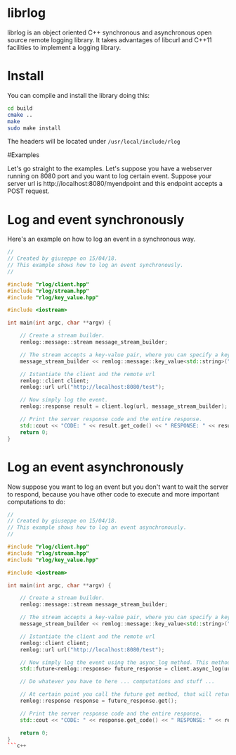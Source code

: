 # librlog
librlog is an object oriented C++ synchronous and asynchronous open source remote logging library.
It takes advantages of libcurl and C++11 facilities to implement a logging library.


# Install
You can compile and install the library doing this:

```bash
cd build
cmake ..
make
sudo make install
```

The headers will be located under ```/usr/local/include/rlog```

#Examples

Let's go straight to the examples. Let's suppose you have a webserver running on 8080 port and you want to log
certain event. Suppose your server url is http://localhost:8080/myendpoint and this endpoint accepts a POST request.

Log and event synchronously
===========================

Here's an example on how to log an event in a synchronous way.

```c++
//
// Created by giuseppe on 15/04/18.
// This example shows how to log an event synchronously.
//

#include "rlog/client.hpp"
#include "rlog/stream.hpp"
#include "rlog/key_value.hpp"

#include <iostream>

int main(int argc, char **argv) {

	// Create a stream builder.
	remlog::message::stream message_stream_builder;

	// The stream accepts a key-value pair, where you can specify a key and its value.
	message_stream_builder << remlog::message::key_value<std::string>("message", "Hello world!");

	// Istantiate the client and the remote url
	remlog::client client;
	remlog::url url("http://localhost:8080/test");

	// Now simply log the event.
	remlog::response result = client.log(url, message_stream_builder);

	// Print the server response code and the entire response.
	std::cout << "CODE: " << result.get_code() << " RESPONSE: " << result.get_response() << std::endl;
	return 0;
}
```

Log an event asynchronously
===========================

Now suppose you want to log an event but you don't want to wait the server to respond, because you have other code to
execute and more important computations to do:

```c++
//
// Created by giuseppe on 15/04/18.
// This example shows how to log an event asynchronously.
//

#include "rlog/client.hpp"
#include "rlog/stream.hpp"
#include "rlog/key_value.hpp"

#include <iostream>

int main(int argc, char **argv) {

	// Create a stream builder.
	remlog::message::stream message_stream_builder;

	// The stream accepts a key-value pair, where you can specify a key and its value.
	message_stream_builder << remlog::message::key_value<std::string>("message", "Hello world!");

	// Istantiate the client and the remote url
	remlog::client client;
	remlog::url url("http://localhost:8080/test");

	// Now simply log the event using the async_log method. This method returns a std::future object.
	std::future<remlog::response> future_response = client.async_log(url, message_stream_builder);

	// Do whatever you have to here ... computations and stuff ...

	// At certain point you call the future get method, that will return the response.
	remlog::response response = future_response.get();

	// Print the server response code and the entire response.
	std::cout << "CODE: " << response.get_code() << " RESPONSE: " << response.get_response() << std::endl;

    return 0;
}
```c++